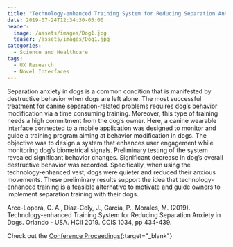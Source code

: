 ```yaml
---
title: "Technology-enhanced Training System for Reducing Separation Anxiety in Dogs"
date: 2019-07-24T12:34:30-05:00
header:
  image: /assets/images/Dog1.jpg
  teaser: /assets/images/Dog1.jpg
categories:
  - Science and Healthcare
tags:
  - UX Research
  - Novel Interfaces
---
```

Separation anxiety in dogs is a common condition that is manifested by destructive behavior 
when dogs are left alone. The most successful treatment for canine separation-related problems 
requires dog’s behavior modification via a time consuming training. Moreover, this type of training 
needs a high commitment from the dog’s owner. Here, a canine wearable interface connected to a mobile 
application was designed to monitor and guide a training program aiming at behavior modification in dogs. 
The objective was to design a system that enhances user engagement while monitoring dog’s 
biometrical signals. Preliminary testing of the system revealed significant behavior changes. 
Significant decrease in dog’s overall destructive behavior was recorded. Specifically, when using 
the technology-enhanced vest, dogs were quieter and reduced their anxious movements. 
These preliminary results support the idea that technology-enhanced training is a feasible 
alternative to motivate and guide owners to implement separation training with their dogs.

Arce-Lopera, C. A., Diaz-Cely, J., García, P., Morales, M. (2019). 
Technology-enhanced Training System for Reducing Separation Anxiety in Dogs. 
Orlando - USA. HCII 2019. CCIS 1034, pp 434-439. 

Check out the [Conference Proceedings][URL]{:target="_blank"} 

[URL]: https://link.springer.com/chapter/10.1007/978-3-030-23525-3_58
